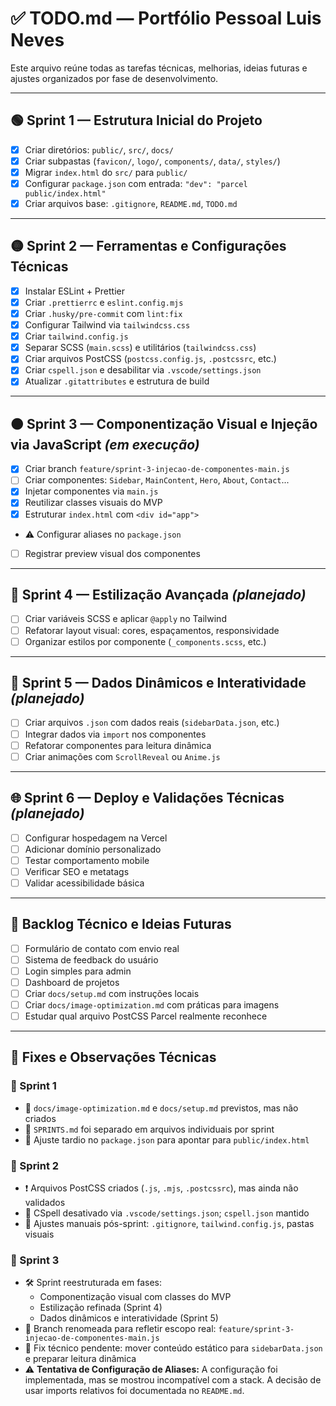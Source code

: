# ✅ TODO.md — Portfólio Pessoal Luis Neves

Este arquivo reúne todas as tarefas técnicas, melhorias, ideias futuras e ajustes organizados por fase de desenvolvimento.

---

## 🟢 Sprint 1 — Estrutura Inicial do Projeto

- [x] Criar diretórios: `public/`, `src/`, `docs/`
- [x] Criar subpastas (`favicon/`, `logo/`, `components/`, `data/`, `styles/`)
- [x] Migrar `index.html` do `src/` para `public/`
- [x] Configurar `package.json` com entrada: `"dev": "parcel public/index.html"`
- [x] Criar arquivos base: `.gitignore`, `README.md`, `TODO.md`

---

## 🟡 Sprint 2 — Ferramentas e Configurações Técnicas

- [x] Instalar ESLint + Prettier
- [x] Criar `.prettierrc` e `eslint.config.mjs`
- [x] Criar `.husky/pre-commit` com `lint:fix`
- [x] Configurar Tailwind via `tailwindcss.css`
- [x] Criar `tailwind.config.js`
- [x] Separar SCSS (`main.scss`) e utilitários (`tailwindcss.css`)
- [x] Criar arquivos PostCSS (`postcss.config.js`, `.postcssrc`, etc.)
- [x] Criar `cspell.json` e desabilitar via `.vscode/settings.json`
- [x] Atualizar `.gitattributes` e estrutura de build

---

## 🟠 Sprint 3 — Componentização Visual e Injeção via JavaScript *(em execução)*

- [x] Criar branch `feature/sprint-3-injecao-de-componentes-main.js`
- [ ] Criar componentes: `Sidebar`, `MainContent`, `Hero`, `About`, `Contact`...
- [x] Injetar componentes via `main.js`
- [x] Reutilizar classes visuais do MVP
- [x] Estruturar `index.html` com `<div id="app">`
- ⚠️ Configurar aliases no `package.json`
- [ ] Registrar preview visual dos componentes

---

## 🎨 Sprint 4 — Estilização Avançada *(planejado)*

- [ ] Criar variáveis SCSS e aplicar `@apply` no Tailwind
- [ ] Refatorar layout visual: cores, espaçamentos, responsividade
- [ ] Organizar estilos por componente (`_components.scss`, etc.)

---

## 🔁 Sprint 5 — Dados Dinâmicos e Interatividade *(planejado)*

- [ ] Criar arquivos `.json` com dados reais (`sidebarData.json`, etc.)
- [ ] Integrar dados via `import` nos componentes
- [ ] Refatorar componentes para leitura dinâmica
- [ ] Criar animações com `ScrollReveal` ou `Anime.js`

---

## 🌐 Sprint 6 — Deploy e Validações Técnicas *(planejado)*

- [ ] Configurar hospedagem na Vercel
- [ ] Adicionar domínio personalizado
- [ ] Testar comportamento mobile
- [ ] Verificar SEO e metatags
- [ ] Validar acessibilidade básica

---

## 🧠 Backlog Técnico e Ideias Futuras

- [ ] Formulário de contato com envio real
- [ ] Sistema de feedback do usuário
- [ ] Login simples para admin
- [ ] Dashboard de projetos
- [ ] Criar `docs/setup.md` com instruções locais
- [ ] Criar `docs/image-optimization.md` com práticas para imagens
- [ ] Estudar qual arquivo PostCSS Parcel realmente reconhece

---

## 🔧 Fixes e Observações Técnicas

### 🧩 Sprint 1
- 📎 `docs/image-optimization.md` e `docs/setup.md` previstos, mas não criados
- 📘 `SPRINTS.md` foi separado em arquivos individuais por sprint
- 🤔 Ajuste tardio no `package.json` para apontar para `public/index.html`

### 🧩 Sprint 2
- ❗️ Arquivos PostCSS criados (`.js`, `.mjs`, `.postcssrc`), mas ainda não validados
- 🚫 CSpell desativado via `.vscode/settings.json`; `cspell.json` mantido
- 📂 Ajustes manuais pós-sprint: `.gitignore`, `tailwind.config.js`, pastas visuais

### 🧩 Sprint 3
- 🛠 Sprint reestruturada em fases:
  - Componentização visual com classes do MVP
  - Estilização refinada (Sprint 4)
  - Dados dinâmicos e interatividade (Sprint 5)
- 📁 Branch renomeada para refletir escopo real: `feature/sprint-3-injecao-de-componentes-main.js`
- 📌 Fix técnico pendente: mover conteúdo estático para `sidebarData.json` e preparar leitura dinâmica
- ⚠️ **Tentativa de Configuração de Aliases:** A configuração foi implementada, mas se mostrou incompatível com a stack. A decisão de usar imports relativos foi documentada no `README.md`.
